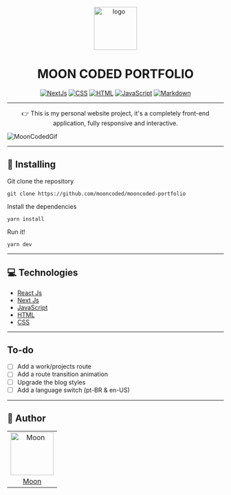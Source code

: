 <p align="center"><img alt="logo" src="https://github.com/mooncoded/mooncoded-portfolio/blob/main/logo.png" width="100px" /></p>
<h1 align="center">MOON CODED PORTFOLIO</h1>

<p align="center">
  <a href="#"><img alt="NextJs" src="https://img.shields.io/badge/Next.js-222222?logo=nextdotjs&logoColor=white"></a>
  <a href="#"><img alt="CSS" src="https://img.shields.io/badge/CSS-1572B6.svg?logo=css3&logoColor=white"></a>
  <a href="#"><img alt="HTML" src="https://img.shields.io/badge/HTML-E34F26.svg?logo=html5&logoColor=white"></a>
  <a href="#"><img alt="JavaScript" src="https://img.shields.io/badge/JavaScript-F7DF1E.svg?logo=javascript&logoColor=black"></a>
  <a href="#"><img alt="Markdown" src="https://img.shields.io/badge/Markdown-000000.svg?logo=markdown&logoColor=white"></a>
</p>

---

<p align="center">👉  This is my personal website project, it's a completely front-end application, fully responsive and interactive.</p>

![MoonCodedGif](https://github.com/mooncoded/mooncoded-portfolio/blob/main/Preview.gif)

---

## 💾 Installing 

Git clone the repository

```
git clone https://github.com/mooncoded/mooncoded-portfolio
```

Install the dependencies

```
yarn install 
```
    
Run it!

```
yarn dev
```
    
---

## 💻 Technologies

- [React Js](https://reactjs.org/)
- [Next Js](https://nextjs.org/)
- [JavaScript](https://www.javascript.com/)
- [HTML](https://html.spec.whatwg.org/multipage/)
- [CSS](https://devdocs.io/css/)

---

## To-do

- [ ] Add a work/projects route
- [ ] Add a route transition animation 
- [ ] Upgrade the blog styles
- [ ] Add a language switch (pt-BR & en-US)

---

## 📖 Author
<table>
  <tr>
    <td  align=center>
        <img src="https://avatars.githubusercontent.com/u/90803853?v=4" width="100px" alt="Moon">
        <a href="https://github.com/mooncoded">
          <br>
            Moon
          </br>
        </a>
    </td>
  </tr>
</table>
